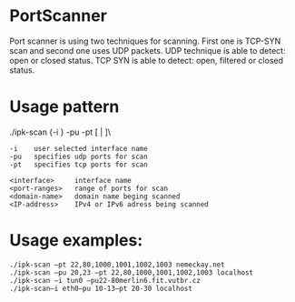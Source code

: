 # PortScanner

Port scanner is using two techniques for scanning. First one is TCP-SYN scan and second one uses UDP packets.
	UDP technique is able to detect:  open or closed status.
	TCP  SYN is able to detect:  open, filtered or closed status.
  
# Usage pattern  

./ipk-scan {-i <interface>} -pu <port-ranges> -pt <port-ranges> [<domain-name> | <IP-address>]\

	-i    user selected interface name
	-pu   specifies udp ports for scan
	-pt   specifies tcp ports for scan

	<interface>     interface name
	<port-ranges>   range of ports for scan
	<domain-name>   domain name beging scanned
	<IP-address>    IPv4 or IPv6 adress being scanned

# Usage examples:

	./ipk-scan –pt 22,80,1000,1001,1002,1003 nemeckay.net
	./ipk-scan –pu 20,23 –pt 22,80,1000,1001,1002,1003 localhost
	./ipk-scan –i tun0 –pu22-80merlin6.fit.vutbr.cz
	./ipk-scan–i eth0–pu 10-13–pt 20-30 localhost
